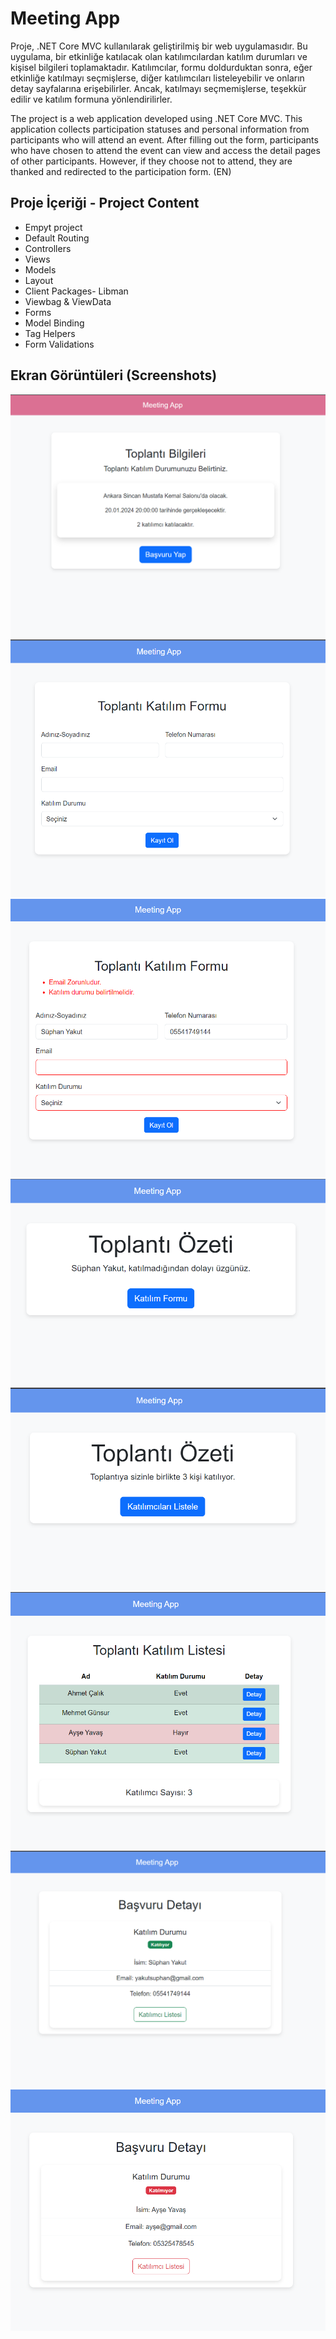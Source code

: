 # Meeting App

Proje, .NET Core MVC kullanılarak geliştirilmiş bir web uygulamasıdır. Bu uygulama, bir etkinliğe katılacak olan katılımcılardan katılım durumları ve kişisel bilgileri toplamaktadır. Katılımcılar, formu doldurduktan sonra, eğer etkinliğe katılmayı seçmişlerse, diğer katılımcıları listeleyebilir ve onların detay sayfalarına erişebilirler. Ancak, katılmayı seçmemişlerse, teşekkür edilir ve katılım formuna yönlendirilirler.

The project is a web application developed using .NET Core MVC. This application collects participation statuses and personal information from participants who will attend an event. After filling out the form, participants who have chosen to attend the event can view and access the detail pages of other participants. However, if they choose not to attend, they are thanked and redirected to the participation form. (EN)

## Proje İçeriği - Project Content

- Empyt project
- Default Routing
- Controllers
- Views 
- Models
- Layout
- Client Packages- Libman
- Viewbag & ViewData
- Forms
- Model Binding
- Tag Helpers
- Form Validations

## Ekran Görüntüleri (Screenshots)

<img src="ProjectSS/1.png" width="auto">
<img src="ProjectSS/2.png" width="auto">
<img src="ProjectSS/3.png" width="auto">
<img src="ProjectSS/4.png" width="auto">
<img src="ProjectSS/5.png" width="auto">
<img src="ProjectSS/6.png" width="auto">
<img src="ProjectSS/7.png" width="auto">
<img src="ProjectSS/8.png" width="auto">


